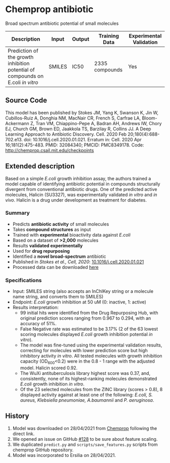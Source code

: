 # Chemprop antibiotic

Broad spectrum antibiotic potential of small molecules

| Description | Input  | Output  | Training Data | Experimental Validation |
| ------- | --- | --- | --- | --- |
| Prediction of the growth inhibition potential of compounds on E.coli _in vitro_ | SMILES | IC50 | 2335 compounds | Yes |

## Source Code
This model has been published by Stokes JM, Yang K, Swanson K, Jin W, Cubillos-Ruiz A, Donghia NM, MacNair CR, French S, Carfrae LA, Bloom-Ackermann Z, Tran VM, Chiappino-Pepe A, Badran AH, Andrews IW, Chory EJ, Church GM, Brown ED, Jaakkola TS, Barzilay R, Collins JJ. A Deep Learning Approach to Antibiotic Discovery. Cell. 2020 Feb 20;180(4):688-702.e13. doi: 10.1016/j.cell.2020.01.021. Erratum in: Cell. 2020 Apr 16;181(2):475-483. PMID: 32084340; PMCID: PMC8349178.
Code: http://chemprop.csail.mit.edu/checkpoints

## Extended description
Based on a simple _E.coli_ growth inhibition assay, the authors trained a model capable of identifying antibiotic potential in compounds structurally divergent from conventional antibiotic drugs. One of the predicted active molecules, Halicin (SU3327), was experimentally validated _in vitro_ and _in vivo_. Halicin is a drug under development as treatment for diabetes.

### Summary
* Predicts **antibiotic activity** of small molecules
* Takes **compound structures** as input
* Trained with **experimental** bioactivity data against _E.coli_
* Based on a dataset of **>2,000** molecules
* Results **validated experimentally**
* Used for **drug repurposing**
* Identified a **novel broad-spectrum** antibiotic
* Published in *Stokes et al., Cell, 2020*: [10.1016/j.cell.2020.01.021](https://www.sciencedirect.com/science/article/pii/S0092867420301021)
* Processed data can be downloaded [here](https://github.com/yangkevin2/coronavirus_data/blob/master/data/ecoli.csv)

### Specifications

* Input: SMILES string (also accepts an InChIKey string or a molecule name string, and converts them to SMILES) 
* Endpoint: _E.coli_ growth inhibition at 50 uM (0: inactive, 1: active)
* Results interpretation: 
    * 99 initial hits were identified from the Drug Repurposing Hub, with original prediction scores ranging from 0.967 to 0.294, with an  accuracy of 51%.
    * False Negative rate was estimated to be 3.17% (2 of the 63 lowest scoring molecules displayed _E.coli_ growth inhibition potential _in vitro_).
    * The model was fine-tuned using the experimental validation results, correcting for molecules with lower prediction score but high inhibitory activity _in vitro_. All         tested molecules with growth inhibition capacity (OD<sub>600</sub><0.2) were in the 0.8 - 1 range with the adjusted model. Halicin scored 0.92.
    * The WuXi antituberculosis library highest score was 0.37, and, consistently, none of its highest-ranking molecules demonstrated _E.coli_ growth inhibition _in vitro_.
    * Of the 23 selected molecules from the ZINC library (scores > 0.8), 8 displayed activity against at least one of the following: _E.coli, S. aureus, Klebsiella                 pneumoniae, A.baumannii_ and _P. aeruginosa_.

## History

1. Model was downloaded on 28/04/2021 from [Chemprop](http://chemprop.csail.mit.edu/checkpoints) following the direct link.
2. We opened an issue on GitHub [#128](https://github.com/chemprop/chemprop/issues/108#issuecomment-802245616) to be sure about feature scaling.
3. We duplicated `predict.py` and `scripts/save_features.py` scripts from chemprop GitHub repository.
4. Model was incorporated to Ersilia on 28/04/2021.
